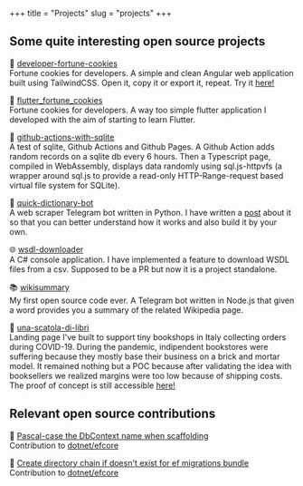 +++
title = "Projects"
slug = "projects"
+++

## Some quite interesting open source projects
🥠 <a class="project" href="https://github.com/ilmalte/developer-fortune-cookies">developer-fortune-cookies</a><br>
Fortune cookies for developers. A simple and clean Angular web application built using TailwindCSS. Open it, copy it or export it, repeat. Try it <a href="https://ilmalte.github.io/developer-fortune-cookies/">here!</a>

📱 <a class="project" href="https://github.com/ilmalte/flutter_fortune_cookies">flutter_fortune_cookies</a><br>
Fortune cookies for developers. A way too simple flutter application I developed with the aim of starting to learn Flutter.

🚀 <a class="project" href="https://github.com/ilmalte/github-actions-with-sqlite">github-actions-with-sqlite</a><br>
A test of sqlite, Github Actions and Github Pages. A Github Action adds random records on a sqlite db every 6 hours. Then a Typescript page, compiled in WebAssembly, displays data randomly using sql.js-httpvfs (a wrapper around sql.js to provide a read-only HTTP-Range-request based virtual file system for SQLite).

📖 <a class="project" href="https://github.com/ilmalte/quick-dictionary-bot">quick-dictionary-bot</a><br>
A web scraper Telegram bot written in Python. I have written a <a class="project sublink" href="../posts/web-scarper-telegram-bot-python/">post</a> about it so that you can better understand how it works and also build it by your own.

🌐 <a class="project" href="https://github.com/ilmalte/wsdl-downloader">wsdl-downloader</a><br>
A C# console application. I have implemented a feature to download WSDL files from a csv. Supposed to be a PR but now it is a project standalone.

📚 <a class="project" href="https://github.com/ilmalte/wikisummary">wikisummary</a><br>
My first open source code ever. A Telegram bot written in Node.js that given a word provides you a summary of the related Wikipedia page.

📖 <a class="project" href="https://github.com/ilmalte/una-scatola-di-libri">una-scatola-di-libri</a><br>
Landing page I've built to support tiny bookshops in Italy collecting orders during COVID-19.
During the pandemic, indipendent bookstores were suffering because they mostly base their business on a brick and mortar model.
It remained nothing but a POC because after validating the idea with booksellers we realized margins were too low because of shipping costs. The proof of concept is still accessible <a href="https://una-scatola-di-libri.netlify.app/">here!</a>


## Relevant open source contributions
🔗 <a class="project" href="https://github.com/dotnet/efcore/issues/27886">Pascal-case the DbContext name when scaffolding</a><br>
Contribution to <a class="project sublink" href="https://github.com/dotnet/efcore/commit/5a759d5f61d2e28fc651f7059ce8b8bc0fe7ee3a">dotnet/efcore</a>

🔗 <a class="project" href="https://github.com/dotnet/efcore/issues/30123">Create directory chain if doesn't exist for ef migrations bundle</a><br>
Contribution to <a class="project sublink" href="https://github.com/dotnet/efcore/commit/5844d95ea4ab1498b188fd2ecddba4fbb7d0a5e8">dotnet/efcore</a>
